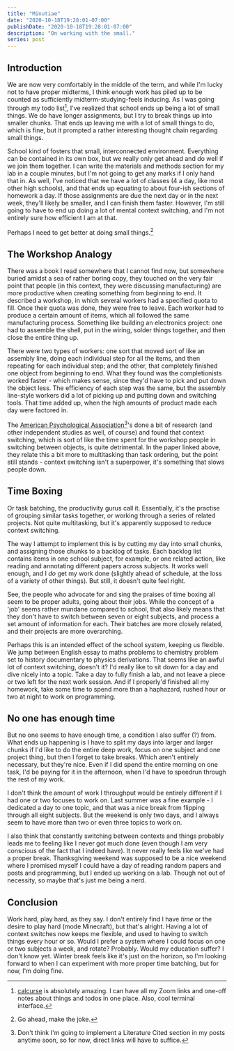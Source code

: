 ```yaml
---
title: "Minutiae"
date: "2020-10-18T19:28:01-07:00"
publishDate: "2020-10-18T19:28:01-07:00"
description: "On working with the small."
series: post
---
```


## Introduction
We are now very comfortably in the middle of the term, and while I'm lucky not to have proper midterms, I think enough work has piled up to be counted as sufficiently midterm-studying-feels inducing. As I was going through my todo list[^1], I've realized that school ends up being a lot of small things. We do have longer assignments, but I try to break things up into smaller chunks. That ends up leaving me with a lot of small things to do, which is fine, but it prompted a rather interesting thought chain regarding small things. 

School kind of fosters that small, interconnected environment. Everything can be contained in its own box, but we really only get ahead and do well if we join them together. I can write the materials and methods section for my lab in a couple minutes, but I'm not going to get any marks if I only hand that in. As well, I've noticed that we have a lot of classes (4 a day, like most other high schools), and that ends up equating to about four-ish sections of homework a day. If those assignments are due the next day or in the next week, they'll likely be smaller, and I can finish them faster. However, I'm still going to have to end up doing a lot of mental context switching, and I'm not entirely sure how efficient I am at that. 

Perhaps I need to get better at doing small things.[^2]

## The Workshop Analogy
There was a book I read somewhere that I cannot find now, but somewhere buried amidst a sea of rather boring copy, they touched on the very fair point that people (in this context, they were discussing manufacturing) are more productive when creating something from beginning to end. It described a workshop, in which several workers had a specified quota to fill. Once their quota was done, they were free to leave. Each worker had to produce a certain amount of items, which all followed the same manufacturing process. Something like building an electronics project: one had to assemble the shell, put in the wiring, solder things together, and then close the entire thing up. 

There were two types of workers: one sort that moved sort of like an assembly line, doing each individual step for all the items, and then repeating for each individual step; and the other, that completely finished one object from beginning to end. What they found was the completionists worked faster - which makes sense, since they'd have to pick and put down the object less. The efficiency of each step was the same, but the assembly line-style workers did a lot of picking up and putting down and switching tools. That time added up, when the high amounts of product made each day were factored in.

The [American Psychological Association](https://www.apa.org/research/action/multitask)[^3]'s done a bit of research (and other independent studies as well, of course) and found that context switching, which is sort of like the time spent for the workshop people in switching between objects, is quite detrimental. In the paper linked above, they relate this a bit more to multitasking than task ordering, but the point still stands - context switching isn't a superpower, it's something that slows people down.

## Time Boxing
Or task batching, the productivity gurus call it. Essentially, it's the practise of grouping similar tasks together, or working through a series of related projects. Not quite multitasking, but it's apparently supposed to reduce context switching. 

The way I attempt to implement this is by cutting my day into small chunks, and assigning those chunks to a backlog of tasks. Each backlog list contains items in one school subject, for example, or one related action, like reading and annotating different papers across subjects. It works well enough, and I *do* get my work done (slightly ahead of schedule, at the loss of a variety of other things). But still, it doesn't quite feel right.

See, the people who advocate for and sing the praises of time boxing all seem to be proper adults, going about their jobs. While the concept of a 'job' seems rather mundane compared to school, that also likely means that they don't have to switch between seven or eight subjects, and process a set amount of information for each. Their batches are more closely related, and their projects are more overarching. 

Perhaps this is an intended effect of the school system, keeping us flexible. We jump between English essay to maths problems to chemistry problem set to history documentary to physics derivations. That seems like an awful lot of context switching, doesn't it? I'd really like to sit down for a day and dive nicely into a topic. Take a day to fully finish a lab, and not leave a piece or two left for the next work session. And if I properly'd finished all my homework, take some time to spend more than a haphazard, rushed hour or two at night to work on programming.

## No one has enough time
But no one seems to have enough time, a condition I also suffer (?) from. What ends up happening is I have to split my days into larger and larger chunks if I'd like to do the entire deep work, focus on one subject and one project thing, but then I forget to take breaks. Which aren't entirely necessary, but they're nice. Even if I did spend the entire morning on one task, I'd be paying for it in the afternoon, when I'd have to speedrun through the rest of my work.

I don't think the amount of work I throughput would be entirely different if I had one or two focuses to work on. Last summer was a fine example - I dedicated a day to one topic, and that was a nice break from flipping through all eight subjects. But the weekend is only two days, and I always seem to have more than two or even three topics to work on. 

I also think that constantly switching between contexts and things probably leads me to feeling like I never got much done (even though I am very conscious of the fact that I indeed have). It never really feels like we've had a proper break. Thanksgiving weekend was supposed to be a nice weekend where I promised myself I could have a day of reading random papers and posts and programming, but I ended up working on a lab. Though not out of necessity, so maybe that's just me being a nerd. 

## Conclusion
Work hard, play hard, as they say. I don't entirely find I have *time* or the desire to play hard (mode Minecraft), but that's alright. Having a lot of context switches now keeps me flexible, and used to having to switch things every hour or so. Would I prefer a system where I could focus on one or two subjects a week, and rotate? Probably. Would my education suffer? I don't know yet. Winter break feels like it's just on the horizon, so I'm looking forward to when I can experiment with more proper time batching, but for now, I'm doing fine.

[^1]: [calcurse](https://calcurse.org/) is absolutely amazing. I can have all my Zoom links and one-off notes about things and todos in one place. Also, cool terminal interface.

[^2]: Go ahead, make the joke. 

[^3]: Don't think I'm going to implement a Literature Cited section in my posts anytime soon, so for now, direct links will have to suffice.

